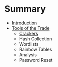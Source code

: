 # Summary

* [Introduction](README.md)
* [Tools of the Trade](c1-tools/tools_of_the_trade.md)
   * [Crackers](c1-tools/Crackers.md)
   * Hash Collection
   * Wordlists
   * Rainbow Tables
   * Analysis
   * Password Reset

